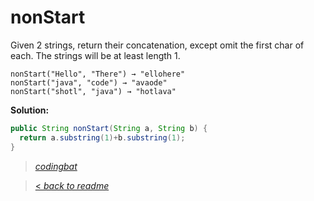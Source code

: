 # nonStart

Given 2 strings, return their concatenation, except omit the first char of each. The strings will be at least length 1.

```
nonStart("Hello", "There") → "ellohere"
nonStart("java", "code") → "avaode"
nonStart("shotl", "java") → "hotlava"
```

**Solution:**

```java
public String nonStart(String a, String b) {
  return a.substring(1)+b.substring(1);
}
```

> _[codingbat](http://codingbat.com/prob/p143825)_

> [< _back to readme_](FINDREPLACEREADME)